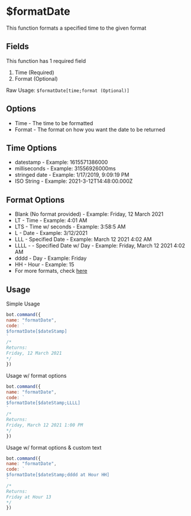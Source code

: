 # $formatDate

This function formats a specified time to the given format

## Fields

This function has 1 required field

1. Time \(Required\)
2. Format \(Optional\)

Raw Usage: `$formatDate[time;format (Optional)]`

## Options

* Time - The time to be formatted
* Format - The format on how you want the date to be returned

## Time Options

* datestamp - Example: 1615571386000
* milliseconds - Example: 31556926000ms
* stringed date - Example: 1/17/2019, 9:09:19 PM
* ISO String - Example: 2021-3-12T14:48:00.000Z

## Format Options

* Blank \(No format provided\) - Example: Friday, 12 March 2021
* LT - Time - Example: 4:01 AM
* LTS - Time w/ seconds - Example: 3:58:5 AM
* L - Date - Example: 3/12/2021
* LLL - Specified Date - Example: March 12 2021 4:02 AM
* LLLL - - Specified Date w/ Day - Example: Friday, March 12 2021 4:02 AM
* dddd - Day - Example: Friday
* HH - Hour - Example: 15
* For more formats, check [here](https://thecodebarbarian.com/formatting-javascript-dates-with-moment-js.html)

## Usage

Simple Usage

```javascript
bot.command({
name: "formatDate",
code: `
$formatDate[$dateStamp]
`
/*
Returns: 
Friday, 12 March 2021
*/
})
```

Usage w/ format options

```javascript
bot.command({
name: "formatDate",
code: `
$formatDate[$dateStamp;LLLL]
`
/*
Returns: 
Friday, March 12 2021 1:00 PM
*/
})
```

Usage w/ format options & custom text

```javascript
bot.command({
name: "formatDate",
code: `
$formatDate[$dateStamp;dddd at Hour HH]
`
/*
Returns: 
Friday at Hour 13
*/
})
```


